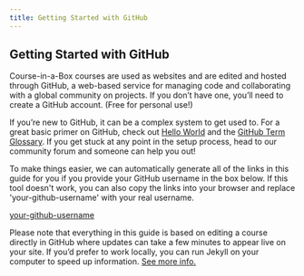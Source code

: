 ```yaml
---
title: Getting Started with GitHub
---
```


## Getting Started with GitHub

Course-in-a-Box courses are used as websites and are edited and hosted through GitHub, a web-based service for managing code and collaborating with a global community on projects. If you don’t have one, you’ll need to create a GitHub account. (Free for personal use!)

If you’re new to GitHub, it can be a complex system to get used to. For a great basic primer on GitHub, check out [Hello World](https://guides.github.com/activities/hello-world/) and the [GitHub Term Glossary](https://docs.github.com/en/github/getting-started-with-github/github-glossary). If you get stuck at any point in the setup process, head to our community forum and someone can help you out!

To make things easier, we can automatically generate all of the links in this guide for you if you provide your GitHub username in the box below. If this tool doesn't work, you can also copy the links into your browser and replace 'your-github-username' with your real username.

<!--<div id="ghUsername-intro">
If you tell us your username, we can prepare some links and make things a bit easier for you. If for some reason it doesn't work, replace 'your-github-username' with your GitHub username where you see links containing 'your-github-username'
</div>-->
[your-github-username](https://github.com/your-github-username-set/course-in-a-box/)

Please note that everything in this guide is based on editing a course directly in GitHub where updates can take a few minutes to appear live on your site. If you’d prefer to work locally, you can run Jekyll on your computer to speed up information. [See more info.](https://nicolas-van.github.io/bootstrap-4-github-pages#run-jekyll-on-your-computer-to-speed-up-testing)
